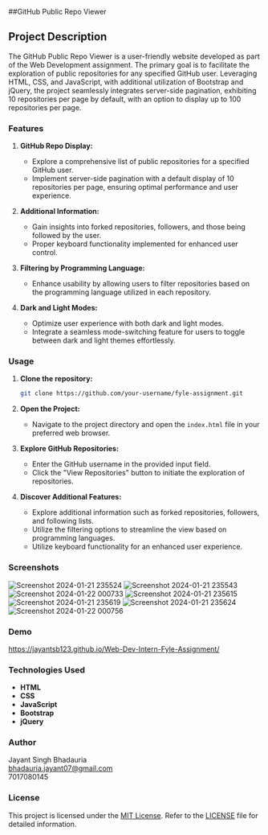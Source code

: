 ##GitHub Public Repo Viewer

## Project Description

The GitHub Public Repo Viewer is a user-friendly website developed as part of the Web Development assignment. The primary goal is to facilitate the exploration of public repositories for any specified GitHub user. Leveraging HTML, CSS, and JavaScript, with additional utilization of Bootstrap and jQuery, the project seamlessly integrates server-side pagination, exhibiting 10 repositories per page by default, with an option to display up to 100 repositories per page.

### Features

1. **GitHub Repo Display:**
   - Explore a comprehensive list of public repositories for a specified GitHub user.
   - Implement server-side pagination with a default display of 10 repositories per page, ensuring optimal performance and user experience.

2. **Additional Information:**
   - Gain insights into forked repositories, followers, and those being followed by the user.
   - Proper keyboard functionality implemented for enhanced user control.

3. **Filtering by Programming Language:**
   - Enhance usability by allowing users to filter repositories based on the programming language utilized in each repository.

4. **Dark and Light Modes:**
   - Optimize user experience with both dark and light modes.
   - Integrate a seamless mode-switching feature for users to toggle between dark and light themes effortlessly.

### Usage

1. **Clone the repository:**
   ```bash
   git clone https://github.com/your-username/fyle-assignment.git
   ```

2. **Open the Project:**
   - Navigate to the project directory and open the `index.html` file in your preferred web browser.

3. **Explore GitHub Repositories:**
   - Enter the GitHub username in the provided input field.
   - Click the "View Repositories" button to initiate the exploration of repositories.

4. **Discover Additional Features:**
   - Explore additional information such as forked repositories, followers, and following lists.
   - Utilize the filtering options to streamline the view based on programming languages.
   - Utilize keyboard functionality for an enhanced user experience.

### Screenshots
![Screenshot 2024-01-21 235524](https://github.com/jayantsB123/Web-Dev-Intern-Fyle-Assignment/assets/97082996/454ab4dd-7bac-4e12-8efb-6b0bfc314655)
![Screenshot 2024-01-21 235543](https://github.com/jayantsB123/Web-Dev-Intern-Fyle-Assignment/assets/97082996/2a18e2bf-bea3-4fe9-a115-967821823eab)
![Screenshot 2024-01-22 000733](https://github.com/jayantsB123/Web-Dev-Intern-Fyle-Assignment/assets/97082996/8dadf298-4de5-45d0-936b-c2a7c7c07efc)
![Screenshot 2024-01-21 235615](https://github.com/jayantsB123/Web-Dev-Intern-Fyle-Assignment/assets/97082996/f0d33d7e-9480-4036-aa56-c37c7ae10f40)
![Screenshot 2024-01-21 235619](https://github.com/jayantsB123/Web-Dev-Intern-Fyle-Assignment/assets/97082996/8933a8b0-7560-487e-92fe-8f9fd469a376)
![Screenshot 2024-01-21 235624](https://github.com/jayantsB123/Web-Dev-Intern-Fyle-Assignment/assets/97082996/16a754c5-b8ee-4752-9008-d6df76f91a78)
![Screenshot 2024-01-22 000756](https://github.com/jayantsB123/Web-Dev-Intern-Fyle-Assignment/assets/97082996/514f493a-3be4-4a10-a307-a7fa8648613d)


### Demo
https://jayantsb123.github.io/Web-Dev-Intern-Fyle-Assignment/

### Technologies Used

- **HTML**
- **CSS**
- **JavaScript**
- **Bootstrap**
- **jQuery**

### Author

Jayant Singh Bhadauria <br>
bhadauria.jayant07@gmail.com <br>
7017080145

### License

This project is licensed under the [MIT License](LICENSE). Refer to the [LICENSE](LICENSE) file for detailed information.
